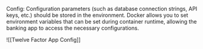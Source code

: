 Config: Configuration parameters (such as database connection strings, API keys, etc.) should be stored in the environment. Docker allows you to set environment variables that can be set during container runtime, allowing the banking app to access the necessary configurations.

![[Twelve Factor App Config]]